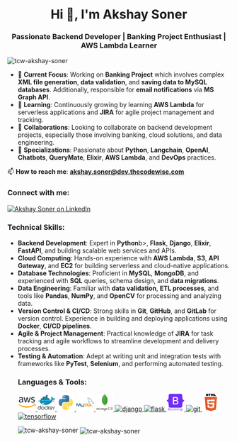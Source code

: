 <h1 align="center">Hi 👋, I'm Akshay Soner</h1>
<h3 align="center">Passionate Backend Developer | Banking Project Enthusiast | AWS Lambda Learner</h3>

<p align="left"> <img src="https://komarev.com/ghpvc/?username=tcw-akshay-soner&label=Profile%20views&color=0e75b6&style=flat" alt="tcw-akshay-soner" /> </p>

- 🔭 **Current Focus**: Working on **Banking Project** which involves complex **XML file generation**, **data validation**, and **saving data to MySQL databases**. Additionally, responsible for **email notifications** via **MS Graph API**.
- 🌱 **Learning**: Continuously growing by learning **AWS Lambda** for serverless applications and **JIRA** for agile project management and tracking.
- 👯 **Collaborations**: Looking to collaborate on backend development projects, especially those involving banking, cloud solutions, and data engineering.
- 💬 **Specializations**: Passionate about **Python**, **Langchain**, **OpenAI**, **Chatbots**, **QueryMate**, **Elixir**, **AWS Lambda**, and **DevOps** practices.

📫 **How to reach me**: **akshay.soner@dev.thecodewise.com**

<h3 align="left">Connect with me:</h3>
<p align="left">
<a href="https://www.linkedin.com/in/akshaysoner/" target="blank">
  <img align="center" src="https://raw.githubusercontent.com/rahuldkjain/github-profile-readme-generator/master/src/images/icons/Social/linked-in-alt.svg" alt="Akshay Soner on LinkedIn" height="30" width="40" />
</a>
</p>

<h3 align="left">Technical Skills:</h3>
<ul>
  <li><b>Backend Development</b>: Expert in <b>Python</b>b>, <b>Flask</b>, <b>Django</b>, <b>Elixir</b>, <b>FastAPI</b>, and building scalable web services and APIs.</li>
  <li><b>Cloud Computing</b>: Hands-on experience with <b>AWS Lambda</b>, <b>S3</b>, <b>API Gateway</b>, and <b>EC2</b> for building serverless and cloud-native applications.</li>
  <li><b>Database Technologies</b>: Proficient in <b>MySQL</b>, <b>MongoDB</b>, and experienced with <b>SQL</b> queries, schema design, and <b>data migrations</b>.</li>
  <li><b>Data Engineering</b>: Familiar with <b>data validation</b>, <b>ETL processes</b>, and tools like <b>Pandas</b>, <b>NumPy</b>, and <b>OpenCV</b> for processing and analyzing data.</li>
  <li><b>Version Control & CI/CD</b>: Strong skills in <b>Git</b>, <b>GitHub</b>, and <b>GitLab</b> for version control. Experience in building and deploying applications using <b>Docker</b>, <b>CI/CD pipelines</b>.</li>
  <li><b>Agile & Project Management</b>: Practical knowledge of <b>JIRA</b> for task tracking and agile workflows to streamline development and delivery processes.</li>
  <li><b>Testing & Automation</b>: Adept at writing unit and integration tests with frameworks like <b>PyTest</b>, <b>Selenium</b>, and performing automated testing.</li>
<!--   <li><b>Messaging & Queue Systems</b>: Experience with <b>RabbitMQ</b> and <b>Kafka</b> for building asynchronous systems and messaging queues.</li>
</ul> -->

<h3 align="left">Languages & Tools:</h3>
<p align="left"> 
  <a href="https://aws.amazon.com" target="_blank" rel="noreferrer">
    <img src="https://raw.githubusercontent.com/devicons/devicon/master/icons/amazonwebservices/amazonwebservices-original-wordmark.svg" alt="aws" width="40" height="40"/> 
  </a>
  <a href="https://www.docker.com/" target="_blank" rel="noreferrer">
    <img src="https://raw.githubusercontent.com/devicons/devicon/master/icons/docker/docker-original-wordmark.svg" alt="docker" width="40" height="40"/> 
  </a>
  <a href="https://www.python.org" target="_blank" rel="noreferrer">
    <img src="https://raw.githubusercontent.com/devicons/devicon/master/icons/python/python-original.svg" alt="python" width="40" height="40"/> 
  </a>
  <a href="https://www.mysql.com/" target="_blank" rel="noreferrer">
    <img src="https://raw.githubusercontent.com/devicons/devicon/master/icons/mysql/mysql-original-wordmark.svg" alt="mysql" width="40" height="40"/> 
  </a>
  <a href="https://www.mongodb.com/" target="_blank" rel="noreferrer">
    <img src="https://raw.githubusercontent.com/devicons/devicon/master/icons/mongodb/mongodb-original-wordmark.svg" alt="mongodb" width="40" height="40"/> 
  </a>
  <a href="https://www.djangoproject.com/" target="_blank" rel="noreferrer">
    <img src="https://cdn.worldvectorlogo.com/logos/django.svg" alt="django" width="40" height="40"/>
  </a>
  <a href="https://flask.palletsprojects.com/" target="_blank" rel="noreferrer">
    <img src="https://www.vectorlogo.zone/logos/pocoo_flask/pocoo_flask-icon.svg" alt="flask" width="40" height="40"/>
  </a>
  <a href="https://getbootstrap.com" target="_blank" rel="noreferrer">
    <img src="https://raw.githubusercontent.com/devicons/devicon/master/icons/bootstrap/bootstrap-plain-wordmark.svg" alt="bootstrap" width="40" height="40"/>
  </a>
  <a href="https://git-scm.com/" target="_blank" rel="noreferrer">
    <img src="https://www.vectorlogo.zone/logos/git-scm/git-scm-icon.svg" alt="git" width="40" height="40"/>
  </a>
  <a href="https://www.w3.org/html/" target="_blank" rel="noreferrer">
    <img src="https://raw.githubusercontent.com/devicons/devicon/master/icons/html5/html5-original-wordmark.svg" alt="html5" width="40" height="40"/>
  </a>
  <a href="https://www.tensorflow.org" target="_blank" rel="noreferrer">
    <img src="https://www.vectorlogo.zone/logos/tensorflow/tensorflow-icon.svg" alt="tensorflow" width="40" height="40"/>
  </a>
</p>

<p><img align="left" src="https://github-readme-stats.vercel.app/api/top-langs?username=tcw-akshay-soner&show_icons=true&locale=en&layout=compact" alt="tcw-akshay-soner" /></p>

<p>&nbsp;<img align="center" src="https://github-readme-stats.vercel.app/api?username=tcw-akshay-soner&show_icons=true&locale=en" alt="tcw-akshay-soner" /></p>
